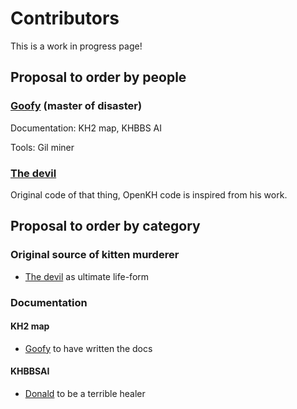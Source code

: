 # Contributors

This is a work in progress page!

## Proposal to order by people

### [Goofy](https://www.youtube.com/watch?v=umvgwXINJBE) (master of disaster)

Documentation: KH2 map, KHBBS AI

Tools: Gil miner

### [The devil](./)

Original code of that thing, OpenKH code is inspired from his work.

## Proposal to order by category

### Original source of kitten murderer

* [The devil](./) as ultimate life-form

### Documentation

#### KH2 map

* [Goofy](https://www.youtube.com/watch?v=umvgwXINJBE) to have written the docs

#### KHBBSAI

* [Donald](https://www.youtube.com/watch?v=120HFjKPuJ4) to be a terrible healer

